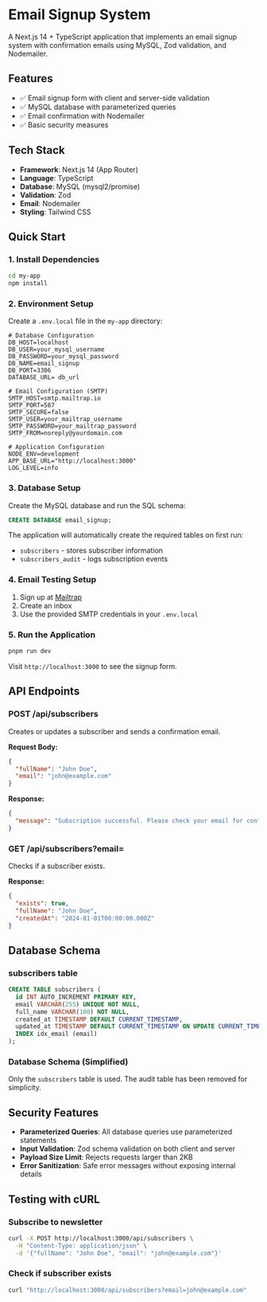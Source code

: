 # Email Signup System

A Next.js 14 + TypeScript application that implements an email signup system with confirmation emails using MySQL, Zod validation, and Nodemailer.

## Features

- ✅ Email signup form with client and server-side validation
- ✅ MySQL database with parameterized queries
- ✅ Email confirmation with Nodemailer
- ✅ Basic security measures

## Tech Stack

- **Framework**: Next.js 14 (App Router)
- **Language**: TypeScript
- **Database**: MySQL (mysql2/promise)
- **Validation**: Zod
- **Email**: Nodemailer
- **Styling**: Tailwind CSS

## Quick Start

### 1. Install Dependencies

```bash
cd my-app
npm install
```

### 2. Environment Setup

Create a `.env.local` file in the `my-app` directory:

```env
# Database Configuration
DB_HOST=localhost
DB_USER=your_mysql_username
DB_PASSWORD=your_mysql_password
DB_NAME=email_signup
DB_PORT=3306
DATABASE_URL= db_url

# Email Configuration (SMTP)
SMTP_HOST=smtp.mailtrap.io
SMTP_PORT=587
SMTP_SECURE=false
SMTP_USER=your_mailtrap_username
SMTP_PASSWORD=your_mailtrap_password
SMTP_FROM=noreply@yourdomain.com

# Application Configuration
NODE_ENV=development
APP_BASE_URL="http://localhost:3000" 
LOG_LEVEL=info
```

### 3. Database Setup

Create the MySQL database and run the SQL schema:

```sql
CREATE DATABASE email_signup;
```

The application will automatically create the required tables on first run:
- `subscribers` - stores subscriber information
- `subscribers_audit` - logs subscription events

### 4. Email Testing Setup

1. Sign up at [Mailtrap](https://mailtrap.io/)
2. Create an inbox
3. Use the provided SMTP credentials in your `.env.local`

### 5. Run the Application

```bash
pnpm run dev
```

Visit `http://localhost:3000` to see the signup form.

## API Endpoints

### POST /api/subscribers

Creates or updates a subscriber and sends a confirmation email.

**Request Body:**
```json
{
  "fullName": "John Doe",
  "email": "john@example.com"
}
```

**Response:**
```json
{
  "message": "Subscription successful. Please check your email for confirmation."
}
```

### GET /api/subscribers?email=<email>

Checks if a subscriber exists.

**Response:**
```json
{
  "exists": true,
  "fullName": "John Doe",
  "createdAt": "2024-01-01T00:00:00.000Z"
}
```

## Database Schema

### subscribers table
```sql
CREATE TABLE subscribers (
  id INT AUTO_INCREMENT PRIMARY KEY,
  email VARCHAR(255) UNIQUE NOT NULL,
  full_name VARCHAR(100) NOT NULL,
  created_at TIMESTAMP DEFAULT CURRENT_TIMESTAMP,
  updated_at TIMESTAMP DEFAULT CURRENT_TIMESTAMP ON UPDATE CURRENT_TIMESTAMP,
  INDEX idx_email (email)
);
```

### Database Schema (Simplified)

Only the `subscribers` table is used. The audit table has been removed for simplicity.

## Security Features

- **Parameterized Queries**: All database queries use parameterized statements
- **Input Validation**: Zod schema validation on both client and server
- **Payload Size Limit**: Rejects requests larger than 2KB
- **Error Sanitization**: Safe error messages without exposing internal details

## Testing with cURL

### Subscribe to newsletter
```bash
curl -X POST http://localhost:3000/api/subscribers \
  -H "Content-Type: application/json" \
  -d '{"fullName": "John Doe", "email": "john@example.com"}'
```

### Check if subscriber exists
```bash
curl "http://localhost:3000/api/subscribers?email=john@example.com"
```



